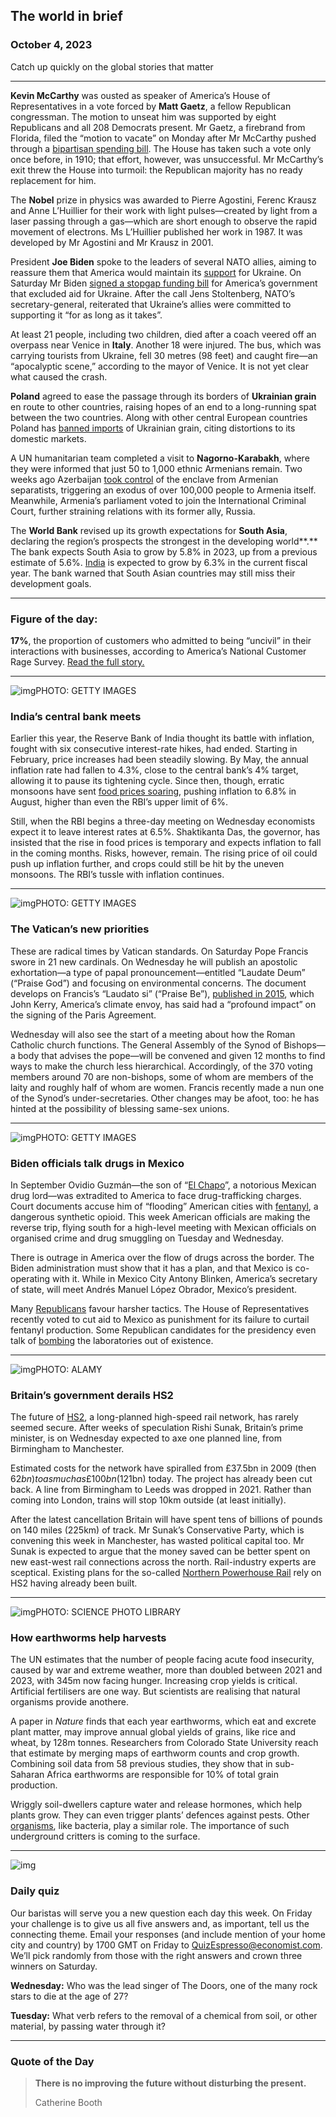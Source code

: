 ## The world in brief

### October 4, 2023

Catch up quickly on the global stories that matter



------



**Kevin McCarthy** was ousted as speaker of America’s House of Representatives in a vote forced by **Matt Gaetz**, a fellow Republican congressman. The motion to unseat him was supported by eight Republicans and all 208 Democrats present. Mr Gaetz, a firebrand from Florida, filed the “motion to vacate” on Monday after Mr McCarthy pushed through a [bipartisan spending bill](https://www.economist.com/united-states/2023/10/01/by-averting-a-government-shutdown-kevin-mccarthy-risks-his-job). The House has taken such a vote only once before, in 1910; that effort, however, was unsuccessful. Mr McCarthy’s exit threw the House into turmoil: the Republican majority has no ready replacement for him.

The **Nobel** prize in physics was awarded to Pierre Agostini, Ferenc Krausz and Anne L’Huillier for their work with light pulses—created by light from a laser passing through a gas—which are short enough to observe the rapid movement of electrons. Ms L’Huillier published her work in 1987. It was developed by Mr Agostini and Mr Krausz in 2001.

President **Joe Biden** spoke to the leaders of several NATO allies, aiming to reassure them that America would maintain its [support](https://www.economist.com/leaders/2023/09/21/ukraine-faces-a-long-war-a-change-of-course-is-needed) for Ukraine. On Saturday Mr Biden [signed a stopgap funding bill](https://www.economist.com/united-states/2023/10/01/by-averting-a-government-shutdown-kevin-mccarthy-risks-his-job) for America’s government that excluded aid for Ukraine. After the call Jens Stoltenberg, NATO’s secretary-general, reiterated that Ukraine’s allies were committed to supporting it “for as long as it takes”.

At least 21 people, including two children, died after a coach veered off an overpass near Venice in **Italy**. Another 18 were injured. The bus, which was carrying tourists from Ukraine, fell 30 metres (98 feet) and caught fire—an “apocalyptic scene,” according to the mayor of Venice. It is not yet clear what caused the crash.

**Poland** agreed to ease the passage through its borders of **Ukrainian grain** en route to other countries, raising hopes of an end to a long-running spat between the two countries. Along with other central European countries Poland has [banned imports](https://www.economist.com/the-economist-explains/2023/09/21/why-poland-is-halting-its-supply-of-weapons-to-ukraine) of Ukrainian grain, citing distortions to its domestic markets.

A UN humanitarian team completed a visit to **Nagorno-Karabakh**, where they were informed that just 50 to 1,000 ethnic Armenians remain. Two weeks ago Azerbaijan [took control](https://www.economist.com/leaders/2023/09/28/a-humanitarian-disaster-is-under-way-in-nagorno-karabakh) of the enclave from Armenian separatists, triggering an exodus of over 100,000 people to Armenia itself. Meanwhile, Armenia’s parliament voted to join the International Criminal Court, further straining relations with its former ally, Russia.

The **World Bank** revised up its growth expectations for **South Asia**, declaring the region’s prospects the strongest in the developing world**.** The bank expects South Asia to grow by 5.8% in 2023, up from a previous estimate of 5.6%. [India](https://www.economist.com/asia/2023/06/13/america-is-courting-india-in-part-for-its-growing-economic-clout) is expected to grow by 6.3% in the current fiscal year. The bank warned that South Asian countries may still miss their development goals.



------



### Figure of the day: 

**17%**, the proportion of customers who admitted to being “uncivil” in their interactions with businesses, according to America’s National Customer Rage Survey. [Read the full story.](https://www.economist.com/business/2023/09/28/customer-service-is-getting-worse-and-so-are-customers)



------



![img](https://niceboy.online/insight/public/Espresso/PHOTOS/20231007_dap317.jpg)PHOTO: GETTY IMAGES

### India’s central bank meets

Earlier this year, the Reserve Bank of India thought its battle with inflation, fought with six consecutive interest-rate hikes, had ended. Starting in February, price increases had been steadily slowing. By May, the annual inflation rate had fallen to 4.3%, close to the central bank’s 4% target, allowing it to pause its tightening cycle. Since then, though, erratic monsoons have sent [food prices soaring](https://www.economist.com/graphic-detail/2023/08/28/indias-surging-food-prices-are-a-problem-not-just-for-india), pushing inflation to 6.8% in August, higher than even the RBI’s upper limit of 6%.

Still, when the RBI begins a three-day meeting on Wednesday economists expect it to leave interest rates at 6.5%. Shaktikanta Das, the governor, has insisted that the rise in food prices is temporary and expects inflation to fall in the coming months. Risks, however, remain. The rising price of oil could push up inflation further, and crops could still be hit by the uneven monsoons. The RBI’s tussle with inflation continues.



------



![img](https://niceboy.online/insight/public/Espresso/PHOTOS/20231007_dap315.jpg)PHOTO: GETTY IMAGES

### The Vatican’s new priorities

These are radical times by Vatican standards. On Saturday Pope Francis swore in 21 new cardinals. On Wednesday he will publish an apostolic exhortation—a type of papal pronouncement—entitled “Laudate Deum” (“Praise God”) and focusing on environmental concerns. The document develops on Francis’s “Laudato si” (“Praise Be”), [published in 2015](https://www.economist.com/erasmus/2015/04/28/a-green-wearing-white), which John Kerry, America’s climate envoy, has said had a “profound impact” on the signing of the Paris Agreement.

Wednesday will also see the start of a meeting about how the Roman Catholic church functions. The General Assembly of the Synod of Bishops—a body that advises the pope—will be convened and given 12 months to find ways to make the church less hierarchical. Accordingly, of the 370 voting members around 70 are non-bishops, some of whom are members of the laity and roughly half of whom are women. Francis recently made a nun one of the Synod’s under-secretaries. Other changes may be afoot, too: he has hinted at the possibility of blessing same-sex unions.



------



![img](https://niceboy.online/insight/public/Espresso/PHOTOS/20231007_dap331.jpg)PHOTO: GETTY IMAGES

### Biden officials talk drugs in Mexico

In September Ovidio Guzmán—the son of “[El Chapo](https://www.economist.com/the-americas/2023/01/26/a-trial-in-new-york-exposes-us-mexican-counter-narcotics-tensions)”, a notorious Mexican drug lord—was extradited to America to face drug-trafficking charges. Court documents accuse him of “flooding” American cities with [fentanyl](https://www.economist.com/united-states/2023/07/27/fentanyl-is-spreading-the-opioid-crisis-into-americas-big-cities), a dangerous synthetic opioid. This week American officials are making the reverse trip, flying south for a high-level meeting with Mexican officials on organised crime and drug smuggling on Tuesday and Wednesday.

There is outrage in America over the flow of drugs across the border. The Biden administration must show that it has a plan, and that Mexico is co-operating with it. While in Mexico City Antony Blinken, America’s secretary of state, will meet Andrés Manuel López Obrador, Mexico’s president.

Many [Republicans](https://www.economist.com/united-states/2023/07/20/how-mexico-has-become-the-enemy-of-americas-republicans) favour harsher tactics. The House of Representatives recently voted to cut aid to Mexico as punishment for its failure to curtail fentanyl production. Some Republican candidates for the presidency even talk of [bombing](https://www.economist.com/the-economist-explains/2023/09/14/why-americas-republicans-want-to-bomb-mexico) the laboratories out of existence.



------



![img](https://niceboy.online/insight/public/Espresso/PHOTOS/20231007_dap319.jpg)PHOTO: ALAMY

### Britain’s government derails HS2

The future of [HS2](https://www.economist.com/britain/2023/09/25/why-britains-government-would-be-wrong-to-cut-hs2), a long-planned high-speed rail network, has rarely seemed secure. After weeks of speculation Rishi Sunak, Britain’s prime minister, is on Wednesday expected to axe one planned line, from Birmingham to Manchester.

Estimated costs for the network have spiralled from £37.5bn in 2009 (then $62bn) to as much as £100bn ($121bn) today. The project has already been cut back. A line from Birmingham to Leeds was dropped in 2021. Rather than coming into London, trains will stop 10km outside (at least initially).

After the latest cancellation Britain will have spent tens of billions of pounds on 140 miles (225km) of track. Mr Sunak’s Conservative Party, which is convening this week in Manchester, has wasted political capital too. Mr Sunak is expected to argue that the money saved can be better spent on new east-west rail connections across the north. Rail-industry experts are sceptical. Existing plans for the so-called [Northern Powerhouse Rail](https://www.economist.com/britain/2019/04/04/the-northern-powerhouse-may-not-be-as-dead-as-it-looks) rely on HS2 having already been built.



------



![img](https://niceboy.online/insight/public/Espresso/PHOTOS/20231007_dap318.jpg)PHOTO: SCIENCE PHOTO LIBRARY

### How earthworms help harvests

The UN estimates that the number of people facing acute food insecurity, caused by war and extreme weather, more than doubled between 2021 and 2023, with 345m now facing hunger. Increasing crop yields is critical. Artificial fertilisers are one way. But scientists are realising that natural organisms provide anothere.

A paper in *Nature* finds that each year earthworms, which eat and excrete plant matter, may improve annual global yields of grains, like rice and wheat, by 128m tonnes. Researchers from Colorado State University reach that estimate by merging maps of earthworm counts and crop growth. Combining soil data from 58 previous studies, they show that in sub-Saharan Africa earthworms are responsible for 10% of total grain production.

Wriggly soil-dwellers capture water and release hormones, which help plants grow. They can even trigger plants’ defences against pests. Other [organisms](https://www.economist.com/science-and-technology/2020/02/20/knowing-how-plants-and-microbes-work-together-can-boost-crop-yields), like bacteria, play a similar role. The importance of such underground critters is coming to the surface.



------



![img](https://niceboy.online/insight/public/Espresso/PHOTOS/QuizNEW_176.jpeg)

### Daily quiz

Our baristas will serve you a new question each day this week. On Friday your challenge is to give us all five answers and, as important, tell us the connecting theme. Email your responses (and include mention of your home city and country) by 1700 GMT on Friday to [QuizEspresso@economist.com](https://mail.google.com/mail/?view=cm&fs=1&tf=1&to=QuizEspresso@economist.com). We’ll pick randomly from those with the right answers and crown three winners on Saturday.

**Wednesday:** Who was the lead singer of The Doors, one of the many rock stars to die at the age of 27?

**Tuesday:** What verb refers to the removal of a chemical from soil, or other material, by passing water through it?



------



### Quote of the Day

> **There is no improving the future without disturbing the present.**
>
> Catherine Booth



